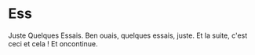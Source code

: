 # Ess

Juste Quelques Essais. 
Ben ouais, quelques essais, juste.
Et la suite, c'est ceci et cela !
Et oncontinue.
